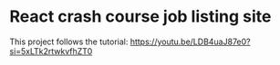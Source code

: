 # React crash course job listing site

This project follows the tutorial: https://youtu.be/LDB4uaJ87e0?si=5xLTk2rtwkvfhZT0
